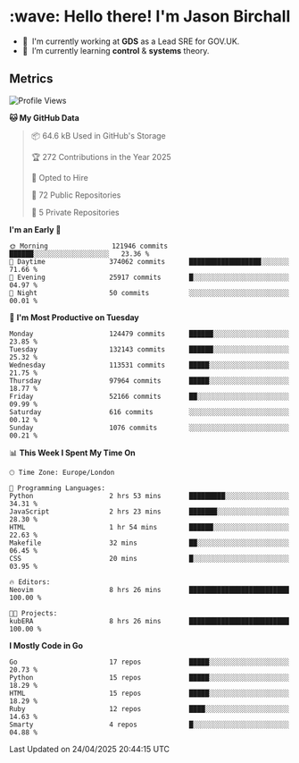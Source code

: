 <h1 align="left" id="jason-title">:wave: Hello there! I'm Jason Birchall</h1>

- :office: &nbsp;I'm currently working at **GDS** as a Lead SRE for GOV.UK.
- :seedling: &nbsp;I’m currently learning **control** & **systems** theory.

<h2>Metrics</h2>

<!--START_SECTION:waka-->
![Profile Views](http://img.shields.io/badge/Profile%20Views-0-blue)

**🐱 My GitHub Data** 

> 📦 64.6 kB Used in GitHub's Storage 
 > 
> 🏆 272 Contributions in the Year 2025
 > 
> 💼 Opted to Hire
 > 
> 📜 72 Public Repositories 
 > 
> 🔑 5 Private Repositories 
 > 
**I'm an Early 🐤** 

```text
🌞 Morning                121946 commits      ██████░░░░░░░░░░░░░░░░░░░   23.36 % 
🌆 Daytime                374062 commits      ██████████████████░░░░░░░   71.66 % 
🌃 Evening                25917 commits       █░░░░░░░░░░░░░░░░░░░░░░░░   04.97 % 
🌙 Night                  50 commits          ░░░░░░░░░░░░░░░░░░░░░░░░░   00.01 % 
```
📅 **I'm Most Productive on Tuesday** 

```text
Monday                   124479 commits      ██████░░░░░░░░░░░░░░░░░░░   23.85 % 
Tuesday                  132143 commits      ██████░░░░░░░░░░░░░░░░░░░   25.32 % 
Wednesday                113531 commits      █████░░░░░░░░░░░░░░░░░░░░   21.75 % 
Thursday                 97964 commits       █████░░░░░░░░░░░░░░░░░░░░   18.77 % 
Friday                   52166 commits       ██░░░░░░░░░░░░░░░░░░░░░░░   09.99 % 
Saturday                 616 commits         ░░░░░░░░░░░░░░░░░░░░░░░░░   00.12 % 
Sunday                   1076 commits        ░░░░░░░░░░░░░░░░░░░░░░░░░   00.21 % 
```


📊 **This Week I Spent My Time On** 

```text
🕑︎ Time Zone: Europe/London

💬 Programming Languages: 
Python                   2 hrs 53 mins       █████████░░░░░░░░░░░░░░░░   34.31 % 
JavaScript               2 hrs 23 mins       ███████░░░░░░░░░░░░░░░░░░   28.30 % 
HTML                     1 hr 54 mins        ██████░░░░░░░░░░░░░░░░░░░   22.63 % 
Makefile                 32 mins             ██░░░░░░░░░░░░░░░░░░░░░░░   06.45 % 
CSS                      20 mins             █░░░░░░░░░░░░░░░░░░░░░░░░   03.95 % 

🔥 Editors: 
Neovim                   8 hrs 26 mins       █████████████████████████   100.00 % 

🐱‍💻 Projects: 
kubERA                   8 hrs 26 mins       █████████████████████████   100.00 % 
```

**I Mostly Code in Go** 

```text
Go                       17 repos            █████░░░░░░░░░░░░░░░░░░░░   20.73 % 
Python                   15 repos            █████░░░░░░░░░░░░░░░░░░░░   18.29 % 
HTML                     15 repos            █████░░░░░░░░░░░░░░░░░░░░   18.29 % 
Ruby                     12 repos            ████░░░░░░░░░░░░░░░░░░░░░   14.63 % 
Smarty                   4 repos             █░░░░░░░░░░░░░░░░░░░░░░░░   04.88 % 
```




 Last Updated on 24/04/2025 20:44:15 UTC
<!--END_SECTION:waka-->

<!-- links -->

[issues page]: https://github.com/jasonBirchall/jasonBirchall/issues "jasonBirchall/issues"
